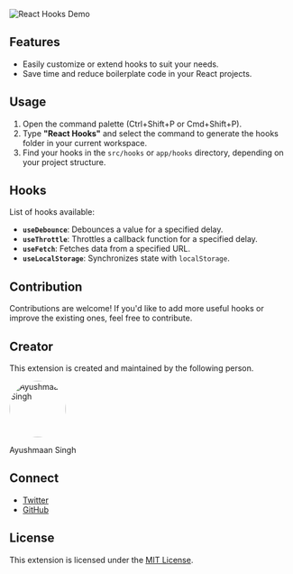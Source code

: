 ![React Hooks Demo](https://i.ibb.co/wQSfKPk/react-hooks-demo.gif)

## Features

- Easily customize or extend hooks to suit your needs.
- Save time and reduce boilerplate code in your React projects.

## Usage

1. Open the command palette (Ctrl+Shift+P or Cmd+Shift+P).
2. Type **"React Hooks"** and select the command to generate the hooks folder in your current workspace.
3. Find your hooks in the `src/hooks` or `app/hooks` directory, depending on your project structure.

## Hooks

List of hooks available:

- **`useDebounce`**: Debounces a value for a specified delay.
- **`useThrottle`**: Throttles a callback function for a specified delay.
- **`useFetch`**: Fetches data from a specified URL.
- **`useLocalStorage`**: Synchronizes state with `localStorage`.

## Contribution

Contributions are welcome! If you'd like to add more useful hooks or improve the existing ones, feel free to contribute.

## Creator

This extension is created and maintained by the following person.

<img src="https://i.ibb.co/mNcZ84m/Avatar.jpg" alt="Ayushmaan Singh" width="100" height="100" style="border-radius: 50%;">

Ayushmaan Singh

## Connect

- [Twitter](https://twitter.com/ayushmxxn)
- [GitHub](https://github.com/ayushmxxn)

## License

This extension is licensed under the [MIT License](LICENSE).
